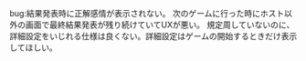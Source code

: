 bug:結果発表時に正解感情が表示されない。
次のゲームに行った時にホスト以外の画面で最終結果発表が残り続けていてUXが悪い。
規定周していないのに、詳細設定をいじれる仕様は良くない。詳細設定はゲームの開始するときだけ表示してほしい。